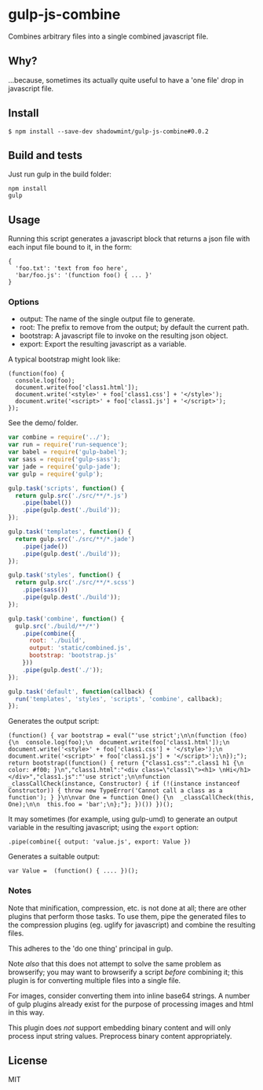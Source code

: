 # gulp-js-combine

Combines arbitrary files into a single combined javascript file.

## Why?

...because, sometimes its actually quite useful to have a 'one file'
drop in javascript file.

## Install

```
$ npm install --save-dev shadowmint/gulp-js-combine#0.0.2
```

## Build and tests

Just run gulp in the build folder:

    npm install
    gulp

## Usage

Running this script generates a javascript block that returns a json
file with each input file bound to it, in the form:

    {
      'foo.txt': 'text from foo here',
      'bar/foo.js': '(function foo() { ... }'
    }

### Options

- output: The name of the single output file to generate.
- root: The prefix to remove from the output; by default the current path.
- bootstrap: A javascript file to invoke on the resulting json object.
- export: Export the resulting javascript as a variable.

A typical bootstrap might look like:

    (function(foo) {
      console.log(foo);
      document.write(foo['class1.html']);
      document.write('<style>' + foo['class1.css'] + '</style>');
      document.write('<script>' + foo['class1.js'] + '</script>');
    });

See the demo/ folder.

```js
var combine = require('../');
var run = require('run-sequence');
var babel = require('gulp-babel');
var sass = require('gulp-sass');
var jade = require('gulp-jade');
var gulp = require('gulp');

gulp.task('scripts', function() {
  return gulp.src('./src/**/*.js')
    .pipe(babel())
    .pipe(gulp.dest('./build'));
});

gulp.task('templates', function() {
  return gulp.src('./src/**/*.jade')
    .pipe(jade())
    .pipe(gulp.dest('./build'));
});

gulp.task('styles', function() {
  return gulp.src('./src/**/*.scss')
    .pipe(sass())
    .pipe(gulp.dest('./build'));
});

gulp.task('combine', function() {
  gulp.src('./build/**/*')
    .pipe(combine({
      root: './build',
      output: 'static/combined.js',
      bootstrap: 'bootstrap.js'
    }))
    .pipe(gulp.dest('./'));
});

gulp.task('default', function(callback) {
  run('templates', 'styles', 'scripts', 'combine', callback);
});
```

Generates the output script:

    (function() { var bootstrap = eval("'use strict';\n\n(function (foo) {\n  console.log(foo);\n  document.write(foo['class1.html']);\n  document.write('<style>' + foo['class1.css'] + '</style>');\n  document.write('<script>' + foo['class1.js'] + '</script>');\n});"); return bootstrap((function() { return {"class1.css":".class1 h1 {\n  color: #f00; }\n","class1.html":"<div class=\"class1\"><h1> \nHi</h1></div>","class1.js":"'use strict';\n\nfunction _classCallCheck(instance, Constructor) { if (!(instance instanceof Constructor)) { throw new TypeError('Cannot call a class as a function'); } }\n\nvar One = function One() {\n  _classCallCheck(this, One);\n\n  this.foo = 'bar';\n};"}; })()) })();

It may sometimes (for example, using gulp-umd) to generate an output variable in
the resulting javascript; using the `export` option:

    .pipe(combine({ output: 'value.js', export: Value })

Generates a suitable output:

    var Value =  (function() { .... })();

### Notes

Note that minification, compression, etc. is not done at all; there are other
plugins that perform those tasks. To use them, pipe the generated files to
the compression plugins (eg. uglify for javascript) and combine the resulting
files.

This adheres to the 'do one thing' principal in gulp.

Note *also* that this does not attempt to solve the same problem as browserify;
you may want to browserify a script *before* combining it; this plugin is for
converting multiple files into a single file.

For images, consider converting them into inline base64 strings. A number of
gulp plugins already exist for the purpose of processing images and html in
this way.

This plugin does *not* support embedding binary content and will only process
input string values. Preprocess binary content appropriately.

## License

MIT
